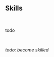 <!-- no index -->

## Skills

<br>

todo

<br>

*todo: become skilled*
<!-- LAST EDITED 1700285178 LAST EDITED-->